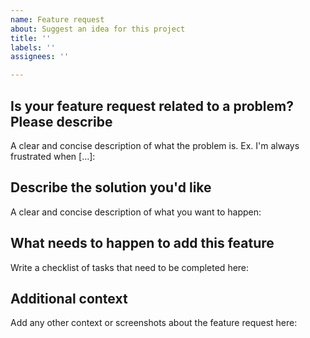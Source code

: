 ```yaml
---
name: Feature request
about: Suggest an idea for this project
title: ''
labels: ''
assignees: ''

---
```


## Is your feature request related to a problem? Please describe
A clear and concise description of what the problem is. Ex. I'm always frustrated when [...]:

## Describe the solution you'd like
A clear and concise description of what you want to happen:

## What needs to happen to add this feature
Write a checklist of tasks that need to be completed here:

## Additional context
Add any other context or screenshots about the feature request here:
